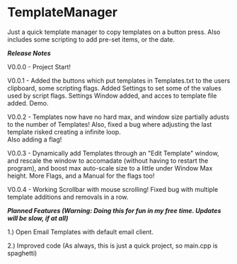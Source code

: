 # TemplateManager
Just a quick template manager to copy templates on a button press. Also includes some scripting to add pre-set items, or the date.

***Release Notes***

V0.0.0 - Project Start!

V0.0.1 - Added the buttons which put templates in Templates.txt to the users clipboard, some scripting flags. Added Settings to set some of the values used by script flags. Settings Window added, and acces to template file added. Demo.

V0.0.2 - Templates now have no hard max, and window size partially adusts to the number of Templates! Also, fixed a bug where adjusting the last template risked creating a infinite loop.  
Also adding a flag!

V0.0.3 - Dynamically add Templates through an "Edit Template" window, and rescale the window to accomadate (without having to restart the program), and boost max auto-scale size to a little under Window Max height. 
More Flags, and a Manual for the flags too!

V0.0.4 - Working Scrollbar with mouse scrolling! Fixed bug with multiple template additions and removals in a row.

***Planned Features (Warning: Doing this for fun in my free time. Updates will be slow, if at all)***

1.) Open Email Templates with default email client. 

2.) Improved code (As always, this is just a quick project, so main.cpp is spaghetti)
